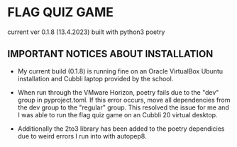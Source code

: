 # FLAG QUIZ GAME

current ver 0.1.8 (13.4.2023)
built with python3 poetry

## IMPORTANT NOTICES ABOUT INSTALLATION

- My current build (0.1.8) is running fine on an Oracle VirtualBox Ubuntu installation and Cubbli laptop provided by the school.

- When run through the VMware Horizon, poetry fails due to the "dev" group in pyproject.toml. If this error occurs, move all dependencies from the dev group to the "regular" group. This resolved the issue for me and I was able to run the flag quiz game on an Cubbli 20 virtual desktop.

- Additionally the 2to3 library has been added to the poetry dependicies due to weird errors I run into with autopep8.
